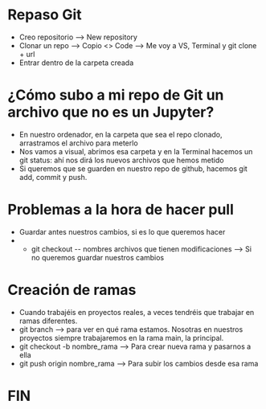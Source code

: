 # Repaso Git

- Creo repositorio --> New repository
- Clonar un repo --> Copio <> Code --> Me voy a VS, Terminal y git clone + url
- Entrar dentro de la carpeta creada


# ¿Cómo subo a mi repo de Git un archivo que no es un Jupyter?
- En nuestro ordenador, en la carpeta que sea el repo clonado, arrastramos el archivo para meterlo
- Nos vamos a visual, abrimos esa carpeta y en la Terminal hacemos un git status: ahí nos dirá los nuevos archivos que hemos metido
- Si queremos que se guarden en nuestro repo de github, hacemos git add, commit y push.


# Problemas a la hora de hacer pull
- Guardar antes nuestros cambios, si es lo que queremos hacer
- - git checkout -- nombres archivos que tienen modificaciones --> Si no queremos guardar nuestros cambios


# Creación de ramas
- Cuando trabajéis en proyectos reales, a veces tendréis que trabajar en ramas diferentes.
- git branch --> para ver en qué rama estamos. Nosotras en nuestros proyectos siempre trabajaremos en la rama main, la principal.
- git checkout -b nombre_rama --> Para crear nueva rama y pasarnos a ella
- git push origin nombre_rama --> Para subir los cambios desde esa rama

# FIN
